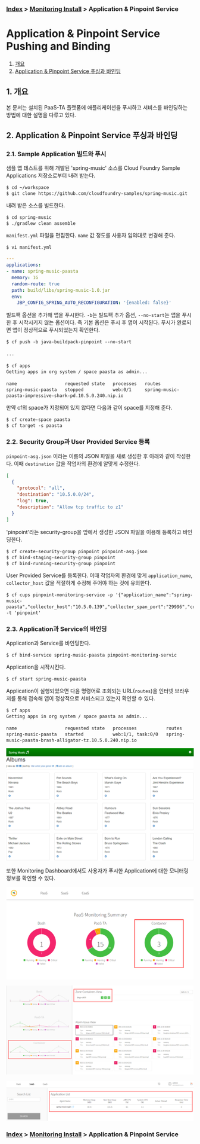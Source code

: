 ### [Index](https://github.com/PaaS-TA/Guide) > [Monitoring Install](PAAS-TA_MONITORING_INSTALL_GUIDE.md) > Application & Pinpoint Service


# Application & Pinpoint Service Pushing and Binding
1. [개요](#1)
2. [Application & Pinpoint Service 푸싱과 바인딩](#2)


## <div id="1">1. 개요
본 문서는 설치된 PaaS-TA 플랫폼에 애플리케이션을 푸시하고 서비스를 바인딩하는 방법에 대한 설명을 다루고 있다.


## <div id="2">2. Application & Pinpoint Service 푸싱과 바인딩


### 2.1. Sample Application 빌드와 푸시
샘플 앱 테스트를 위해 개발된 'spring-music' 소스를 Cloud Foundry Sample Applications 저장소로부터 내려 받는다.

```
$ cd ~/workspace
$ git clone https://github.com/cloudfoundry-samples/spring-music.git
```

내려 받은 소스를 빌드한다.

```
$ cd spring-music
$ ./gradlew clean assemble
```

`manifest.yml` 파일을 편집한다. `name` 값 정도를 사용자 임의대로 변경해 준다.

```
$ vi manifest.yml
```
```yaml
---
applications:
- name: spring-music-paasta
  memory: 1G
  random-route: true
  path: build/libs/spring-music-1.0.jar
  env:
    JBP_CONFIG_SPRING_AUTO_RECONFIGURATION: '{enabled: false}'
```

빌드팩 옵션을 추가해 앱을 푸시한다. `-b`는 빌드팩 추가 옵션, `--no-start`는 앱을 푸시한 후 시작시키지 않는 옵션이다. 즉 기본 옵션은 푸시 후 앱이 시작된다. 푸시가 완료되면 앱이 정상적으로 푸시되었는지 확인한다.

```
$ cf push -b java-buildpack-pinpoint --no-start

...

$ cf apps
Getting apps in org system / space paasta as admin...

name                  requested state   processes   routes
spring-music-paasta   stopped           web:0/1     spring-music-paasta-impressive-shark-pd.10.5.0.240.nip.io
```

만약 cf의 space가 지정되어 있지 않다면 다음과 같이 space를 지정해 준다.

```
$ cf create-space paasta
$ cf target -s paasta
```


### 2.2. Security Group과 User Provided Service 등록
`pinpoint-asg.json` 이라는 이름의 JSON 파일을 새로 생성한 후 아래와 같이 작성한다. 이때 `destination` 값을 작업자의 환경에 알맞게 수정한다.

```json
[
  {
    "protocol": "all",
    "destination": "10.5.0.0/24",
    "log": true,
    "description": "Allow tcp traffic to z1"
  }
]
```

'pinpoint'라는 security-group을 앞에서 생성한 JSON 파일을 이용해 등록하고 바인딩한다.

```
$ cf create-security-group pinpoint pinpoint-asg.json
$ cf bind-staging-security-group pinpoint
$ cf bind-running-security-group pinpoint
```

User Provided Service를 등록한다. 이때 작업자의 환경에 맞게 `application_name`, `collector_host` 값을 적절하게 수정해 주어야 하는 것에 유의한다.

```
$ cf cups pinpoint-monitoring-service -p '{"application_name":"spring-music-paasta","collector_host":"10.5.0.139","collector_span_port":"29996","collector_stat_port":"29995","collector_tcp_port":"29994"}' -t 'pinpoint'
```


### 2.3. Application과 Service의 바인딩
Application과 Service를 바인딩한다.

```
$ cf bind-service spring-music-paasta pinpoint-monitoring-servic
```

Application을 시작시킨다.

```
$ cf start spring-music-paasta
```

Application이 실행되었으면 다음 명령어로 조회되는 URL(`routes`)을 인터넷 브라우저를 통해 접속해 앱이 정상적으로 서비스되고 있는지 확인할 수 있다.

```
$ cf apps
Getting apps in org system / space paasta as admin...

name                  requested state   processes           routes
spring-music-paasta   started           web:1/1, task:0/0   spring-music-paasta-brash-alligator-tz.10.5.0.240.nip.io
```

![](images/cf_pushed_spring_music_app.png)

또한 Monitoring Dashboard에서도 사용자가 푸시한 Application에 대한 모니터링 정보를 확인할 수 있다.

![](images/cf_pushed_spring_music_app_info_on_monitoring-dashboard_01.png)

![](images/cf_pushed_spring_music_app_info_on_monitoring-dashboard_02.png)

![](images/cf_pushed_spring_music_app_info_on_monitoring-dashboard_03.png)



### [Index](https://github.com/PaaS-TA/Guide) > [Monitoring Install](PAAS-TA_MONITORING_INSTALL_GUIDE.md) > Application & Pinpoint Service